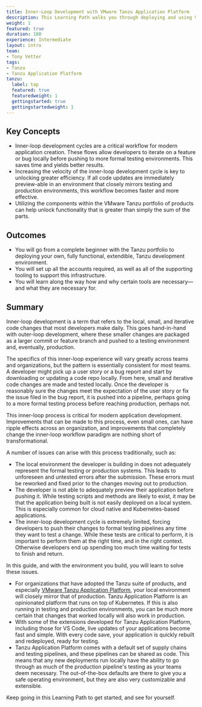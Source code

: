 ```yaml
---
title: Inner-Loop Development with VMware Tanzu Application Platform
description: This Learning Path walks you through deploying and using VMware Tanzu Application Platform, a platform for developers, built on top of Kubernetes. 
weight: 1
featured: true
duration: 180
experience: Intermediate
layout: intro
team:
- Tony Vetter
tags:
- Tanzu
- Tanzu Application Platform
tanzu:
  label: tap
  featured: true
  featuredweight: 1
  gettingstarted: true
  gettingstartedweight: 1
---
```


## Key Concepts

* Inner-loop development cycles are a critical workflow for modern application creation. These flows allow developers to iterate on a feature or bug locally before pushing to more formal testing environments. This saves time and yields better results.
* Increasing the velocity of the inner-loop development cycle is key to unlocking greater efficiency. If all code updates are immediately preview-able in an environment that closely mirrors testing and production environments, this workflow becomes faster and more effective.
* Utilizing the components within the VMware Tanzu portfolio of products can help unlock functionality that is greater than simply the sum of the parts.

## Outcomes

* You will go from a complete beginner with the Tanzu portfolio to deploying your own, fully functional, extendible, Tanzu development environment.
* You will set up all the accounts required, as well as all of the supporting tooling to support this infrastructure. 
* You will learn along the way how and why certain tools are necessary—and what they are necessary for. 

## Summary

Inner-loop development is a term that refers to the local, small, and iterative code changes that most developers make daily. This goes hand-in-hand with outer-loop development, where these smaller changes are packaged as a larger commit or feature branch and pushed to a testing environment and, eventually, production. 

The specifics of this inner-loop experience will vary greatly across teams and organizations, but the pattern is essentially consistent for most teams. A developer might pick up a user story or a bug report and start by downloading or updating a code repo locally. From here, small and iterative code changes are made and tested locally. Once the developer is reasonably sure the changes meet the expectation of the user story or fix the issue filed in the bug report, it is pushed into a pipeline, perhaps going to a more formal testing process before reaching production, perhaps not. 

This inner-loop process is critical for modern application development. Improvements that can be made to this process, even small ones, can have ripple effects across an organization, and improvements that completely change the inner-loop workflow paradigm are nothing short of transformational. 

A number of issues can arise with this process traditionally, such as:

* The local environment the developer is building in does not adequately represent the formal testing or production systems. This leads to unforeseen and untested errors after the submission. These errors must be reworked and fixed prior to the changes moving out to production. 
* The developer is not able to adequately preview their application before pushing it. While testing scripts and methods are likely to exist, it may be that the application being built is not easily deployed on a local system. This is especially common for cloud native and Kubernetes-based applications.
* The inner-loop development cycle is extremely limited, forcing developers to push their changes to formal testing pipelines any time they want to test a change. While these tests are critical to perform, it is important to perform them at the right time, and in the right context. Otherwise developers end up spending too much time waiting for tests to finish and return.

In this guide, and with the environment you build, you will learn to solve these issues.

* For organizations that have adopted the Tanzu suite of products, and especially [VMware Tanzu Application Platform](https://tanzu.vmware.com/application-platform), your local environment will closely mirror that of production. Tanzu Application Platform is an opinionated platform that runs on top of Kubernetes. If this is also running in testing and production environments, you can be much more certain that changes that worked locally will also work in production. 
* With some of the extensions developed for Tanzu Application Platform, including those for VS Code, live updates of your applications become fast and simple. With every code save, your application is quickly rebuilt and redeployed, ready for testing.
* Tanzu Application Platform comes with a default set of supply chains and testing pipelines, and these pipelines can be shared as code. This means that any new deployments run locally have the ability to go through as much of the production pipeline's testing as your teams deem necessary. The out-of-the-box defaults are there to give you a safe operating environment, but they are also very customizable and extensible. 

Keep going in this Learning Path to get started, and see for yourself. 
